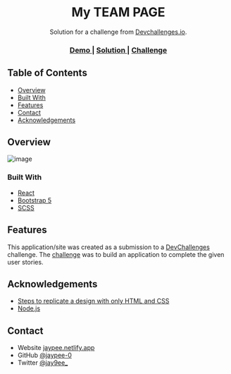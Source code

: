 <h1 align="center">My TEAM PAGE</h1>

<div align="center">
   Solution for a challenge from  <a href="http://devchallenges.io" target="_blank">Devchallenges.io</a>.
</div>

<div align="center">
  <h3>
    <a href="https://my-team-page-jaypee.netlify.app/">
      Demo
    </a>
    <span> | </span>
    <a href="https://github.com/jaypee-0/DevChallenges/tree/MY-TEAM">
      Solution
    </a>
    <span> | </span>
    <a href="https://devchallenges.io/challenges/hhmesazsqgKXrTkYkt0U">
      Challenge
    </a>
  </h3>
</div>


## Table of Contents

- [Overview](#overview)
- [Built With](#built-with)
- [Features](#features)
- [Contact](#contact)
- [Acknowledgements](#acknowledgements)


## Overview
![image](https://user-images.githubusercontent.com/32205725/166133756-bcce04a2-e025-4dbf-a1af-42c396d75470.png)


### Built With

- [React](https://reactjs.org/)
- [Bootstrap 5](https://getbootstrap.com/docs/5.0/getting-started/introduction/)
- [SCSS](https://sass-lang.com/documentation)

## Features

This application/site was created as a submission to a [DevChallenges](https://devchallenges.io/challenges) challenge. The [challenge](https://devchallenges.io/challenges/hhmesazsqgKXrTkYkt0U) was to build an application to complete the given user stories.


## Acknowledgements

- [Steps to replicate a design with only HTML and CSS](https://devchallenges-blogs.web.app/how-to-replicate-design/)
- [Node.js](https://nodejs.org/)

## Contact

- Website [jaypee.netlify.app](https://portfolio-jaypee.netlify.app/)
- GitHub [@jaypee-0](https://github.com/jaypee-0)
- Twitter [@jay9ee_](https://twitter.com/jay9ee_)
